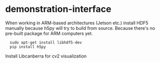 # demonstration-interface

When working in ARM-based architectures (Jetson etc.) install HDF5 manually because h5py will try to build from source. Because there's no pre-built package for ARM computers yet.

```
  sudo apt-get install libhdf5-dev
  pip install h5py
```


Install Libcanberra for cv2 visualization